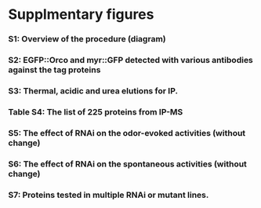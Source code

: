 # Supplmentary figures
### S1: Overview of the procedure (diagram)
### S2: EGFP::Orco and myr::GFP detected with various antibodies against the tag proteins
### S3: Thermal, acidic and urea elutions for IP.
### Table S4: The list of 225 proteins from IP-MS
### S5: The effect of RNAi on the odor-evoked activities (without change)
### S6: The effect of RNAi on the spontaneous activities (without change)
### S7: Proteins tested in multiple RNAi or mutant lines.